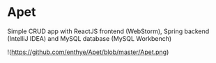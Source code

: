 # Apet
Simple CRUD app with ReactJS frontend (WebStorm), Spring backend (IntelliJ IDEA) and MySQL database (MySQL Workbench)

!(https://github.com/enthye/Apet/blob/master/Apet.png)
